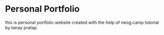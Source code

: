 # Personal Portfolio

this is personal portfolio website created with the help of neog.camp tutorial by tanay pratap.
